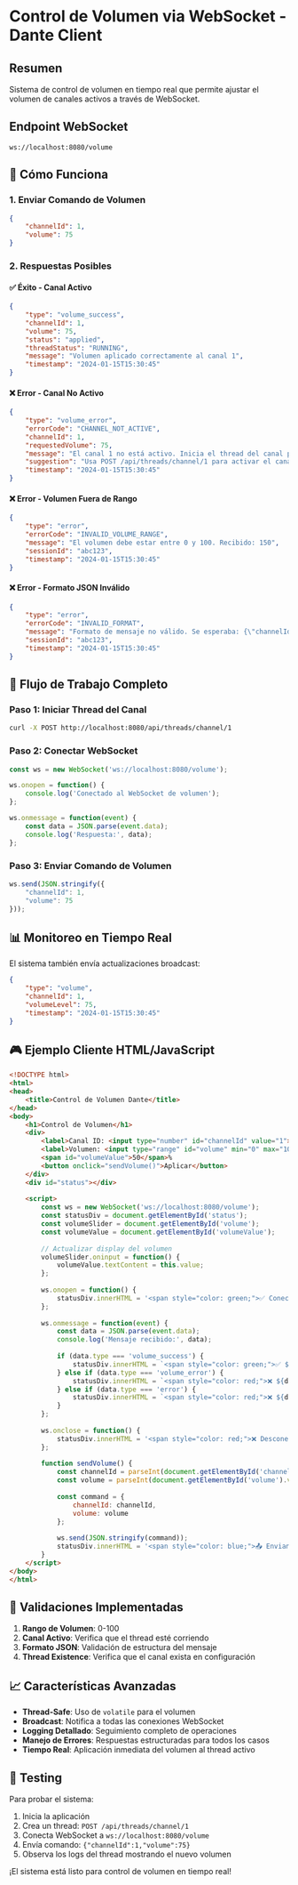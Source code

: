# Control de Volumen via WebSocket - Dante Client

## Resumen
Sistema de control de volumen en tiempo real que permite ajustar el volumen de canales activos a través de WebSocket.

## Endpoint WebSocket
```
ws://localhost:8080/volume
```

## 🎯 **Cómo Funciona**

### 1. **Enviar Comando de Volumen**
```json
{
    "channelId": 1,
    "volume": 75
}
```

### 2. **Respuestas Posibles**

#### ✅ **Éxito - Canal Activo**
```json
{
    "type": "volume_success",
    "channelId": 1,
    "volume": 75,
    "status": "applied",
    "threadStatus": "RUNNING",
    "message": "Volumen aplicado correctamente al canal 1",
    "timestamp": "2024-01-15T15:30:45"
}
```

#### ❌ **Error - Canal No Activo**
```json
{
    "type": "volume_error",
    "errorCode": "CHANNEL_NOT_ACTIVE",
    "channelId": 1,
    "requestedVolume": 75,
    "message": "El canal 1 no está activo. Inicia el thread del canal primero.",
    "suggestion": "Usa POST /api/threads/channel/1 para activar el canal",
    "timestamp": "2024-01-15T15:30:45"
}
```

#### ❌ **Error - Volumen Fuera de Rango**
```json
{
    "type": "error",
    "errorCode": "INVALID_VOLUME_RANGE",
    "message": "El volumen debe estar entre 0 y 100. Recibido: 150",
    "sessionId": "abc123",
    "timestamp": "2024-01-15T15:30:45"
}
```

#### ❌ **Error - Formato JSON Inválido**
```json
{
    "type": "error",
    "errorCode": "INVALID_FORMAT",
    "message": "Formato de mensaje no válido. Se esperaba: {\"channelId\":1,\"volume\":60}",
    "sessionId": "abc123",
    "timestamp": "2024-01-15T15:30:45"
}
```

## 🔄 **Flujo de Trabajo Completo**

### Paso 1: Iniciar Thread del Canal
```bash
curl -X POST http://localhost:8080/api/threads/channel/1
```

### Paso 2: Conectar WebSocket
```javascript
const ws = new WebSocket('ws://localhost:8080/volume');

ws.onopen = function() {
    console.log('Conectado al WebSocket de volumen');
};

ws.onmessage = function(event) {
    const data = JSON.parse(event.data);
    console.log('Respuesta:', data);
};
```

### Paso 3: Enviar Comando de Volumen
```javascript
ws.send(JSON.stringify({
    "channelId": 1,
    "volume": 75
}));
```

## 📊 **Monitoreo en Tiempo Real**

El sistema también envía actualizaciones broadcast:
```json
{
    "type": "volume",
    "channelId": 1,
    "volumeLevel": 75,
    "timestamp": "2024-01-15T15:30:45"
}
```

## 🎮 **Ejemplo Cliente HTML/JavaScript**

```html
<!DOCTYPE html>
<html>
<head>
    <title>Control de Volumen Dante</title>
</head>
<body>
    <h1>Control de Volumen</h1>
    <div>
        <label>Canal ID: <input type="number" id="channelId" value="1"></label>
        <label>Volumen: <input type="range" id="volume" min="0" max="100" value="50"></label>
        <span id="volumeValue">50</span>%
        <button onclick="sendVolume()">Aplicar</button>
    </div>
    <div id="status"></div>
    
    <script>
        const ws = new WebSocket('ws://localhost:8080/volume');
        const statusDiv = document.getElementById('status');
        const volumeSlider = document.getElementById('volume');
        const volumeValue = document.getElementById('volumeValue');
        
        // Actualizar display del volumen
        volumeSlider.oninput = function() {
            volumeValue.textContent = this.value;
        };
        
        ws.onopen = function() {
            statusDiv.innerHTML = '<span style="color: green;">✅ Conectado</span>';
        };
        
        ws.onmessage = function(event) {
            const data = JSON.parse(event.data);
            console.log('Mensaje recibido:', data);
            
            if (data.type === 'volume_success') {
                statusDiv.innerHTML = `<span style="color: green;">✅ ${data.message}</span>`;
            } else if (data.type === 'volume_error') {
                statusDiv.innerHTML = `<span style="color: red;">❌ ${data.message}</span>`;
            } else if (data.type === 'error') {
                statusDiv.innerHTML = `<span style="color: red;">❌ ${data.message}</span>`;
            }
        };
        
        ws.onclose = function() {
            statusDiv.innerHTML = '<span style="color: red;">❌ Desconectado</span>';
        };
        
        function sendVolume() {
            const channelId = parseInt(document.getElementById('channelId').value);
            const volume = parseInt(document.getElementById('volume').value);
            
            const command = {
                channelId: channelId,
                volume: volume
            };
            
            ws.send(JSON.stringify(command));
            statusDiv.innerHTML = '<span style="color: blue;">📤 Enviando comando...</span>';
        }
    </script>
</body>
</html>
```

## 🔧 **Validaciones Implementadas**

1. **Rango de Volumen**: 0-100
2. **Canal Activo**: Verifica que el thread esté corriendo
3. **Formato JSON**: Validación de estructura del mensaje
4. **Thread Existence**: Verifica que el canal exista en configuración

## 📈 **Características Avanzadas**

- **Thread-Safe**: Uso de `volatile` para el volumen
- **Broadcast**: Notifica a todas las conexiones WebSocket
- **Logging Detallado**: Seguimiento completo de operaciones
- **Manejo de Errores**: Respuestas estructuradas para todos los casos
- **Tiempo Real**: Aplicación inmediata del volumen al thread activo

## 🚀 **Testing**

Para probar el sistema:

1. Inicia la aplicación
2. Crea un thread: `POST /api/threads/channel/1`
3. Conecta WebSocket a `ws://localhost:8080/volume`
4. Envía comando: `{"channelId":1,"volume":75}`
5. Observa los logs del thread mostrando el nuevo volumen

¡El sistema está listo para control de volumen en tiempo real!